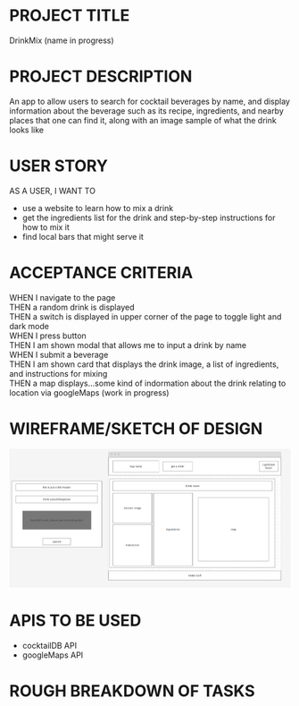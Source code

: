 # PROJECT TITLE
DrinkMix (name in progress) 

# PROJECT DESCRIPTION
An app to allow users to search for cocktail beverages by name, and display information about the beverage such as its recipe, ingredients, and nearby places that one can find it, along with an image sample of what the drink looks like

# USER STORY
AS A USER, I WANT TO
* use a website to learn how to mix a drink
* get the ingredients list for the drink and step-by-step instructions for how to mix it
* find local bars that might serve it

# ACCEPTANCE CRITERIA
WHEN I navigate to the page<br>
THEN a random drink is displayed<br>
THEN a switch is displayed in upper corner of the page to toggle light and dark mode<br>
WHEN I press button<br>
THEN I am shown modal that allows me to input a drink by name<br>
WHEN I submit a beverage<br>
THEN I am shown card that displays the drink image, a list of ingredients, and instructions for mixing<br>
THEN a map displays...some kind of indormation about the drink relating to location via googleMaps (work in progress)

# WIREFRAME/SKETCH OF DESIGN
 ![](wireframe.png)

# APIS TO BE USED
* cocktailDB API
* googleMaps API

# ROUGH BREAKDOWN OF TASKS